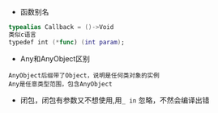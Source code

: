 * 函数别名

``` swift
typealias Callback = ()->Void
类似c语言
typedef int (*func) (int param); 
```
* Any和AnyObject区别

```
AnyObject后缀带了Object，说明是任何类对象的实例
Any是任意类型范围，包含AnyObject
```
* 闭包，闭包有参数又不想使用,用```_ in``` 忽略，不然会编译出错


